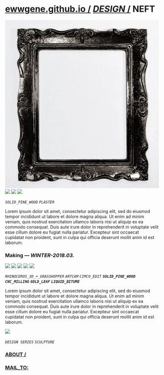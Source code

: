 
# [ewwgene.github.io /](https://ewwgene.github.io/) [_DESIGN_ /](https://ewwgene.github.io/DESIGN) NEFT

[![NEFT](/100.jpg)](https://ewwgene.github.io/NEFT/Carousel)<a id="101" href="https://ewwgene.github.io/NEFT/Carousel/#101"><img src="https://ewwgene.github.io/NEFT/101.jpg" height="66"></a> <a id="102" href="https://ewwgene.github.io/NEFT/Carousel/#102"><img src="https://ewwgene.github.io/NEFT/102.jpg" height="66"></a> <a id="111" href="https://ewwgene.github.io/NEFT/Carousel/#111"><img src="https://ewwgene.github.io/NEFT/111.jpg" height="66"></a> <a id="text">&#160;</a>

_`SOLID_PINE_WOOD`_ _`PLASTER`_ 

Lorem ipsum dolor sit amet, consectetur adipiscing elit, sed do eiusmod tempor incididunt ut labore et dolore magna aliqua. Ut enim ad minim veniam, quis nostrud exercitation ullamco laboris nisi ut aliquip ex ea commodo consequat. Duis aute irure dolor in reprehenderit in voluptate velit esse cillum dolore eu fugiat nulla pariatur. Excepteur sint occaecat cupidatat non proident, sunt in culpa qui officia deserunt mollit anim id est laborum.

### Making — _WINTER-2018.03._
<a id="201m" href="https://ewwgene.github.io/NEFT/Carousel/#201m"><img src="https://ewwgene.github.io/NEFT/Making/201.jpg" height="66"></a> <a id="303m" href="https://ewwgene.github.io/NEFT/Carousel/#303m"><img src="https://ewwgene.github.io/NEFT/Making/303.jpg" height="66"></a> <a id="305m" href="https://ewwgene.github.io/NEFT/Carousel/#305m"><img src="https://ewwgene.github.io/NEFT/Making/305.jpg" height="66"></a> <a id="307m" href="https://ewwgene.github.io/NEFT/Carousel/#307m"><img src="https://ewwgene.github.io/NEFT/Making/307.jpg" height="66"></a> <a id="309m" href="https://ewwgene.github.io/NEFT/Carousel/#309m"><img src="https://ewwgene.github.io/NEFT/Making/309.jpg" height="66"></a>  

_`RHINOCEROS_3D_+_GRASSHOPPER`_ _`ARTCAM`_ _`CIMCO_EDIT`_  _**`SOLID_PINE_WOOD`**_ _**`CNC_MILLING`**_ _**`GOLD_LEAF`**_ _**`LIQUID_BITUME`**_ 

Lorem ipsum dolor sit amet, consectetur adipiscing elit, sed do eiusmod tempor incididunt ut labore et dolore magna aliqua. Ut enim ad minim veniam, quis nostrud exercitation ullamco laboris nisi ut aliquip ex ea commodo consequat. Duis aute irure dolor in reprehenderit in voluptate velit esse cillum dolore eu fugiat nulla pariatur. Excepteur sint occaecat cupidatat non proident, sunt in culpa qui officia deserunt mollit anim id est laborum.

<a id="300" href="https://ewwgene.github.io/NEFT/Carousel/#300"><img src="https://ewwgene.github.io/NEFT/300.jpg" height="66"></a> 

_`DESIGN SERIES`_ _`SCULPTURE`_ 
### [ABOUT /](https://ewwgene.github.io/ABOUT)
### [MAIL_TO:](mailto:r0cam@me.com)